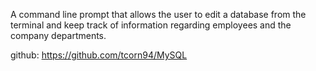 A command line prompt that allows the user to edit a database
from the terminal and keep track of information regarding 
employees and the company departments. 

github: https://github.com/tcorn94/MySQL
